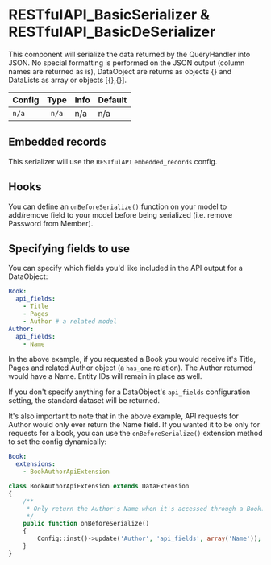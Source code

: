# RESTfulAPI_BasicSerializer & RESTfulAPI_BasicDeSerializer

This component will serialize the data returned by the QueryHandler into JSON. No special formatting is performed on the JSON output (column names are returned as is), DataObject are returns as objects {} and DataLists as array or objects [{},{}].

Config | Type | Info | Default
--- | :---: | --- | ---
`n/a` | `n/a` | n/a | n/a


## Embedded records

This serializer will use the `RESTfulAPI` `embedded_records` config.


## Hooks

You can define an `onBeforeSerialize()` function on your model to add/remove field to your model before being serialized (i.e. remove Password from Member).

## Specifying fields to use

You can specify which fields you'd like included in the API output for a DataObject:

```yaml
Book:
  api_fields:
    - Title
    - Pages
    - Author # a related model
Author:
  api_fields:
    - Name
```

In the above example, if you requested a Book you would receive it's Title, Pages and related Author object (a
`has_one` relation). The Author returned would have a Name. Entity IDs will remain in place as well.

If you don't specify anything for a DataObject's `api_fields` configuration setting, the standard dataset will be
returned.

It's also important to note that in the above example, API requests for Author would only ever return the Name field.
If you wanted it to be only for requests for a book, you can use the `onBeforeSerialize()` extension method to set
the config dynamically:

```yaml
Book:
  extensions:
    - BookAuthorApiExtension
```

```php
class BookAuthorApiExtension extends DataExtension
{
    /**
     * Only return the Author's Name when it's accessed through a Book.
     */
    public function onBeforeSerialize()
    {
        Config::inst()->update('Author', 'api_fields', array('Name'));
    }
}
```
